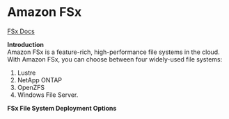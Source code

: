 # Amazon FSx
[FSx Docs](https://docs.aws.amazon.com/fsx/)  

__Introduction__  
Amazon FSx is a feature-rich, high-performance file systems in the cloud.  
With Amazon FSx, you can choose between four widely-used file systems:
1. Lustre
2. NetApp ONTAP
3. OpenZFS
4. Windows File Server.

__FSx File System Deployment Options__   
